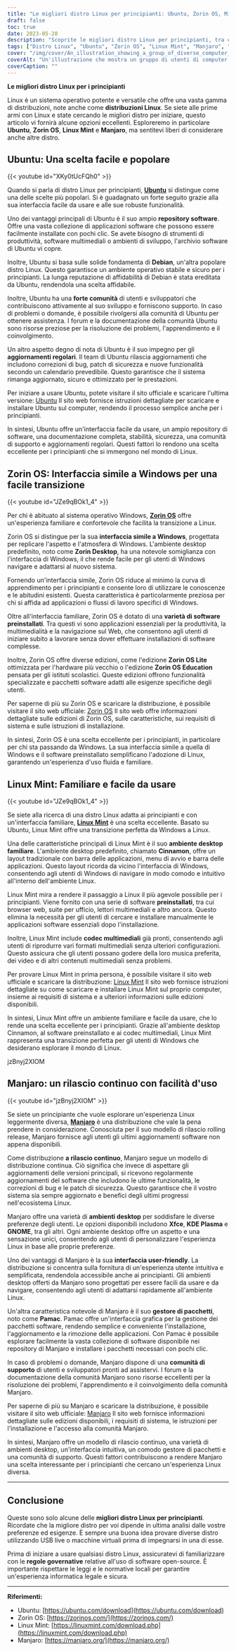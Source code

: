 ```yaml
---
title: "Le migliori distro Linux per principianti: Ubuntu, Zorin OS, Mint e Manjaro"
draft: false
toc: true
date: 2023-05-28
description: "Scoprite le migliori distro Linux per principianti, tra cui Ubuntu, Zorin OS, Linux Mint e Manjaro, che offrono interfacce facili da usare e un eccellente supporto della comunità."
tags: ["Distro Linux", "Ubuntu", "Zorin OS", "Linux Mint", "Manjaro", "principianti", "interfaccia facile da usare", "compatibilità hardware", "sostegno alla comunità", "open-source", "Basato su Debian", "Interfaccia simile a quella di Windows", "rilascio a rotazione", "Ambiente desktop Cinnamon", "Ambiente desktop Xfce", "Ambiente desktop KDE Plasma", "Ambiente desktop GNOME", "repository software", "documentazione completa", "software preinstallato", "ultimi aggiornamenti del software", "barra delle applicazioni", "menu di avvio", "vassoio di sistema", "codec multimediali", "gestore di pacchetti", "comunità solidale", "regolamenti governativi", "conformità legale", "esperienza di secure computing"]
cover: "/img/cover/An_illustration_showing_a_group_of_diverse_computer_users.png"
coverAlt: "Un'illustrazione che mostra un gruppo di utenti di computer diversi che utilizzano diverse distro Linux con il sorriso sulle labbra, mostrando la facilità e l'inclusività di Linux per i principianti"
coverCaption: ""
---
```


**Le migliori distro Linux per i principianti**

Linux è un sistema operativo potente e versatile che offre una vasta gamma di distribuzioni, note anche come **distribuzioni Linux**. Se siete alle prime armi con Linux e state cercando le migliori distro per iniziare, questo articolo vi fornirà alcune opzioni eccellenti. Esploreremo in particolare **Ubuntu**, **Zorin OS**, **Linux Mint** e **Manjaro**, ma sentitevi liberi di considerare anche altre distro.

## Ubuntu: Una scelta facile e popolare

{{< youtube id="XKy0tUcFQh0" >}}

Quando si parla di distro Linux per principianti, [**Ubuntu**](https://ubuntu.com/download) si distingue come una delle scelte più popolari. Si è guadagnato un forte seguito grazie alla sua interfaccia facile da usare e alle sue robuste funzionalità.

Uno dei vantaggi principali di Ubuntu è il suo ampio **repository software**. Offre una vasta collezione di applicazioni software che possono essere facilmente installate con pochi clic. Se avete bisogno di strumenti di produttività, software multimediali o ambienti di sviluppo, l'archivio software di Ubuntu vi copre.

Inoltre, Ubuntu si basa sulle solide fondamenta di **Debian**, un'altra popolare distro Linux. Questo garantisce un ambiente operativo stabile e sicuro per i principianti. La lunga reputazione di affidabilità di Debian è stata ereditata da Ubuntu, rendendola una scelta affidabile.

Inoltre, Ubuntu ha una **forte comunità** di utenti e sviluppatori che contribuiscono attivamente al suo sviluppo e forniscono supporto. In caso di problemi o domande, è possibile rivolgersi alla comunità di Ubuntu per ottenere assistenza. I forum e la documentazione della comunità Ubuntu sono risorse preziose per la risoluzione dei problemi, l'apprendimento e il coinvolgimento.

Un altro aspetto degno di nota di Ubuntu è il suo impegno per gli **aggiornamenti regolari**. Il team di Ubuntu rilascia aggiornamenti che includono correzioni di bug, patch di sicurezza e nuove funzionalità secondo un calendario prevedibile. Questo garantisce che il sistema rimanga aggiornato, sicuro e ottimizzato per le prestazioni.

Per iniziare a usare Ubuntu, potete visitare il sito ufficiale e scaricare l'ultima versione: [Ubuntu](https://ubuntu.com/download) Il sito web fornisce istruzioni dettagliate per scaricare e installare Ubuntu sul computer, rendendo il processo semplice anche per i principianti.

In sintesi, Ubuntu offre un'interfaccia facile da usare, un ampio repository di software, una documentazione completa, stabilità, sicurezza, una comunità di supporto e aggiornamenti regolari. Questi fattori lo rendono una scelta eccellente per i principianti che si immergono nel mondo di Linux.

## Zorin OS: Interfaccia simile a Windows per una facile transizione

{{< youtube id="JZe9qBOk1_4" >}}

Per chi è abituato al sistema operativo Windows, [**Zorin OS**](https://zorinos.com/) offre un'esperienza familiare e confortevole che facilita la transizione a Linux.

Zorin OS si distingue per la sua **interfaccia simile a Windows**, progettata per replicare l'aspetto e l'atmosfera di Windows. L'ambiente desktop predefinito, noto come **Zorin Desktop**, ha una notevole somiglianza con l'interfaccia di Windows, il che rende facile per gli utenti di Windows navigare e adattarsi al nuovo sistema.

Fornendo un'interfaccia simile, Zorin OS riduce al minimo la curva di apprendimento per i principianti e consente loro di utilizzare le conoscenze e le abitudini esistenti. Questa caratteristica è particolarmente preziosa per chi si affida ad applicazioni o flussi di lavoro specifici di Windows.

Oltre all'interfaccia familiare, Zorin OS è dotato di una **varietà di software preinstallati**. Tra questi vi sono applicazioni essenziali per la produttività, la multimedialità e la navigazione sul Web, che consentono agli utenti di iniziare subito a lavorare senza dover effettuare installazioni di software complesse.

Inoltre, Zorin OS offre diverse edizioni, come l'edizione **Zorin OS Lite** ottimizzata per l'hardware più vecchio o l'edizione **Zorin OS Education** pensata per gli istituti scolastici. Queste edizioni offrono funzionalità specializzate e pacchetti software adatti alle esigenze specifiche degli utenti.

Per saperne di più su Zorin OS e scaricare la distribuzione, è possibile visitare il sito web ufficiale: [Zorin OS](https://zorinos.com/) Il sito web offre informazioni dettagliate sulle edizioni di Zorin OS, sulle caratteristiche, sui requisiti di sistema e sulle istruzioni di installazione.

In sintesi, Zorin OS è una scelta eccellente per i principianti, in particolare per chi sta passando da Windows. La sua interfaccia simile a quella di Windows e il software preinstallato semplificano l'adozione di Linux, garantendo un'esperienza d'uso fluida e familiare.

## Linux Mint: Familiare e facile da usare

{{< youtube id="JZe9qBOk1_4" >}}

Se siete alla ricerca di una distro Linux adatta ai principianti e con un'interfaccia familiare, [**Linux Mint**](https://linuxmint.com/download.php) è una scelta eccellente. Basato su Ubuntu, Linux Mint offre una transizione perfetta da Windows a Linux.

Una delle caratteristiche principali di Linux Mint è il suo **ambiente desktop familiare**. L'ambiente desktop predefinito, chiamato **Cinnamon**, offre un layout tradizionale con barra delle applicazioni, menu di avvio e barra delle applicazioni. Questo layout ricorda da vicino l'interfaccia di Windows, consentendo agli utenti di Windows di navigare in modo comodo e intuitivo all'interno dell'ambiente Linux.

Linux Mint mira a rendere il passaggio a Linux il più agevole possibile per i principianti. Viene fornito con una serie di software **preinstallati**, tra cui browser web, suite per ufficio, lettori multimediali e altro ancora. Questo elimina la necessità per gli utenti di cercare e installare manualmente le applicazioni software essenziali dopo l'installazione.

Inoltre, Linux Mint include **codec multimediali** già pronti, consentendo agli utenti di riprodurre vari formati multimediali senza ulteriori configurazioni. Questo assicura che gli utenti possano godere della loro musica preferita, dei video e di altri contenuti multimediali senza problemi.

Per provare Linux Mint in prima persona, è possibile visitare il sito web ufficiale e scaricare la distribuzione: [Linux Mint](https://linuxmint.com/download.php) Il sito web fornisce istruzioni dettagliate su come scaricare e installare Linux Mint sul proprio computer, insieme ai requisiti di sistema e a ulteriori informazioni sulle edizioni disponibili.

In sintesi, Linux Mint offre un ambiente familiare e facile da usare, che lo rende una scelta eccellente per i principianti. Grazie all'ambiente desktop Cinnamon, al software preinstallato e ai codec multimediali, Linux Mint rappresenta una transizione perfetta per gli utenti di Windows che desiderano esplorare il mondo di Linux.

jzBnyj2XIOM

## Manjaro: un rilascio continuo con facilità d'uso

{{< youtube id="jzBnyj2XIOM" >}}

Se siete un principiante che vuole esplorare un'esperienza Linux leggermente diversa, [**Manjaro**](https://manjaro.org/) è una distribuzione che vale la pena prendere in considerazione. Conosciuta per il suo modello di rilascio rolling release, Manjaro fornisce agli utenti gli ultimi aggiornamenti software non appena disponibili.

Come distribuzione **a rilascio continuo**, Manjaro segue un modello di distribuzione continua. Ciò significa che invece di aspettare gli aggiornamenti delle versioni principali, si ricevono regolarmente aggiornamenti del software che includono le ultime funzionalità, le correzioni di bug e le patch di sicurezza. Questo garantisce che il vostro sistema sia sempre aggiornato e benefici degli ultimi progressi nell'ecosistema Linux.

Manjaro offre una varietà di **ambienti desktop** per soddisfare le diverse preferenze degli utenti. Le opzioni disponibili includono **Xfce**, **KDE Plasma** e **GNOME**, tra gli altri. Ogni ambiente desktop offre un aspetto e una sensazione unici, consentendo agli utenti di personalizzare l'esperienza Linux in base alle proprie preferenze.

Uno dei vantaggi di Manjaro è la sua **interfaccia user-friendly**. La distribuzione si concentra sulla fornitura di un'esperienza utente intuitiva e semplificata, rendendola accessibile anche ai principianti. Gli ambienti desktop offerti da Manjaro sono progettati per essere facili da usare e da navigare, consentendo agli utenti di adattarsi rapidamente all'ambiente Linux.

Un'altra caratteristica notevole di Manjaro è il suo **gestore di pacchetti**, noto come **Pamac**. Pamac offre un'interfaccia grafica per la gestione dei pacchetti software, rendendo semplice e conveniente l'installazione, l'aggiornamento e la rimozione delle applicazioni. Con Pamac è possibile esplorare facilmente la vasta collezione di software disponibile nei repository di Manjaro e installare i pacchetti necessari con pochi clic.

In caso di problemi o domande, Manjaro dispone di una **comunità di supporto** di utenti e sviluppatori pronti ad assistervi. I forum e la documentazione della comunità Manjaro sono risorse eccellenti per la risoluzione dei problemi, l'apprendimento e il coinvolgimento della comunità Manjaro.

Per saperne di più su Manjaro e scaricare la distribuzione, è possibile visitare il sito web ufficiale: [Manjaro](https://manjaro.org/) Il sito web fornisce informazioni dettagliate sulle edizioni disponibili, i requisiti di sistema, le istruzioni per l'installazione e l'accesso alla comunità Manjaro.

In sintesi, Manjaro offre un modello di rilascio continuo, una varietà di ambienti desktop, un'interfaccia intuitiva, un comodo gestore di pacchetti e una comunità di supporto. Questi fattori contribuiscono a rendere Manjaro una scelta interessante per i principianti che cercano un'esperienza Linux diversa.

______

## Conclusione

Queste sono solo alcune delle **migliori distro Linux per principianti**. Ricordate che la migliore distro per voi dipende in ultima analisi dalle vostre preferenze ed esigenze. È sempre una buona idea provare diverse distro utilizzando USB live o macchine virtuali prima di impegnarsi in una di esse.

Prima di iniziare a usare qualsiasi distro Linux, assicuratevi di familiarizzare con le **regole governative** relative all'uso di software open-source. È importante rispettare le leggi e le normative locali per garantire un'esperienza informatica legale e sicura.

______

**Riferimenti:**

- Ubuntu: [https://ubuntu.com/download](https://ubuntu.com/download)
- Zorin OS: [https://zorinos.com/](https://zorinos.com/)
- Linux Mint: [https://linuxmint.com/download.php](https://linuxmint.com/download.php)
- Manjaro: [https://manjaro.org/](https://manjaro.org/)